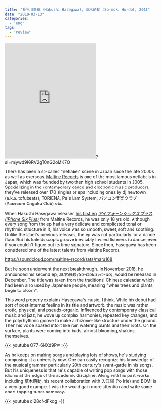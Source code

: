 ```yaml
---
title: "長谷川白紙 (Hakushi Hasegawa), 草木萌動 (So-moku Ho-do), 2018"
date: "2019-03-13"
categories: 
  - "eng"
tags: 
  - "review"
---
```


<iframe src="https://open.spotify.com/embed/album/5D0i8bR94UAccdT51l4v06" width="300" height="380" frameborder="0" allowtransparency="true" allow="encrypted-media"></iframe>?si=mjywd9IGRV2gT0nG2oMK7Q

There has been a so-called "netlabel" scene in Japan since the late 2000s as well as overseas. [Maltine Records](http://maltinerecords.cs8.biz/) is one of the most famous netlabels in Japan, which was founded by two then high school students in 2005. Specializing in the contemporary dance and electronic music producers, they've released over 170 singles or eps including ones by dj newtown (a.k.a. tofubeats), TORIENA, Pa's Lam System, パソコン音楽クラブ (Pasocom Ongaku Club) etc..

When Hakushi Hasegawa released [his first ep](http://maltinerecords.cs8.biz/168.html) _[アイフォーンシックスプラス (iPhone Six Plus)](http://maltinerecords.cs8.biz/168.html)_ from Maltine Records, he was only 18 yrs old. Although every song from the ep had a very delicate and complicated tonal or rhythmic structure in it, his voice was so smooth, sweet, soft and soothing. Unlike the label's previous releases, the ep was not particularly for a dance floor. But his kaleidoscopic groove inevitably invited listeners to dance, even if you couldn't figure out its time signature. Since then, Hasegawa has been considered one of the latest talents from Maltine Records.

https://soundcloud.com/maltine-record/sets/maru168

But he soon underwent the next breakthrough. In November 2018, he announced his second ep, _草木萌動 (So-moku Ho-do)_, would be released in December. The title was taken from the traditional Chinese calendar which had been also used by Japanese people, meaning "when trees and plants begin to bloom".

This word properly explains Hasegawa's music, I think. While his debut had sort of post-internet feeling in its title and artwork, the music was rather erotic, physical, and pseudo-organic. Influenced by contemporary classical music and jazz, he wove up complex harmonies, repeated key changes, and the polyrhythmic groove to make a rhizome-like structure under the ground. Then his voice soaked into it like rain watering plants and their roots. On the surface, plants were coming into buds, almost blooming, shaking themselves.

{{< youtube O77-6NXd9Pw >}}

As he keeps on making songs and playing lots of shows, he's studying composing at a university now. One can easily recognize his knowledge of the musical grammar particularly 20th century's avant-garde in his songs. But his uniqueness is that he's capable of writing pop songs with those idioms at the edge of the academic discipline. Along with his past works including 草木萌動, his recent collaboration with 入江陽 (Yo Irie) and BOMI is a very good example. I wish he would gain more attention and write some chart-topping tunes someday.

{{< youtube cI28cNdFkqg >}}

